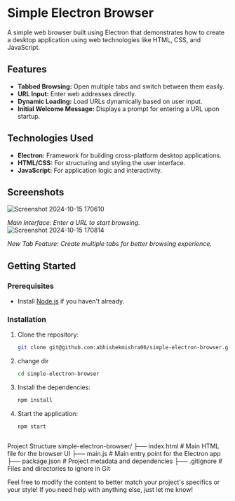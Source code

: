  # Simple Electron Browser

A simple web browser built using Electron that demonstrates how to create a desktop application using web technologies like HTML, CSS, and JavaScript.

## Features

- **Tabbed Browsing:** Open multiple tabs and switch between them easily.
- **URL Input:** Enter web addresses directly.
- **Dynamic Loading:** Load URLs dynamically based on user input.
- **Initial Welcome Message:** Displays a prompt for entering a URL upon startup.

## Technologies Used

- **Electron:** Framework for building cross-platform desktop applications.
- **HTML/CSS:** For structuring and styling the user interface.
- **JavaScript:** For application logic and interactivity.

## Screenshots
![Screenshot 2024-10-15 170610](https://github.com/user-attachments/assets/9c5249a5-b852-4e8f-8686-7222374ae868)

 *Main Interface: Enter a URL to start browsing.*
 ![Screenshot 2024-10-15 170814](https://github.com/user-attachments/assets/c9985298-fa7f-4a2b-935e-c47e90643340)
 
 *New Tab Feature: Create multiple tabs for better browsing experience.*

## Getting Started
 
### Prerequisites

- Install [Node.js](https://nodejs.org/) if you haven't already.

### Installation

1. Clone the repository:
   ```bash
   git clone git@github.com:abhishekmishra06/simple-electron-browser.git
   
2. change dir 
   ```bash
   cd simple-electron-browser
   
3. Install the dependencies:
   ```bash
   npm install

4. Start the application:
   ```bash
   npm start



Project Structure
simple-electron-browser/
├── index.html          # Main HTML file for the browser UI
├── main.js             # Main entry point for the Electron app
├── package.json        # Project metadata and dependencies
├── .gitignore          # Files and directories to ignore in Git

Feel free to modify the content to better match your project's specifics or your style! If you need help with anything else, just let me know!



